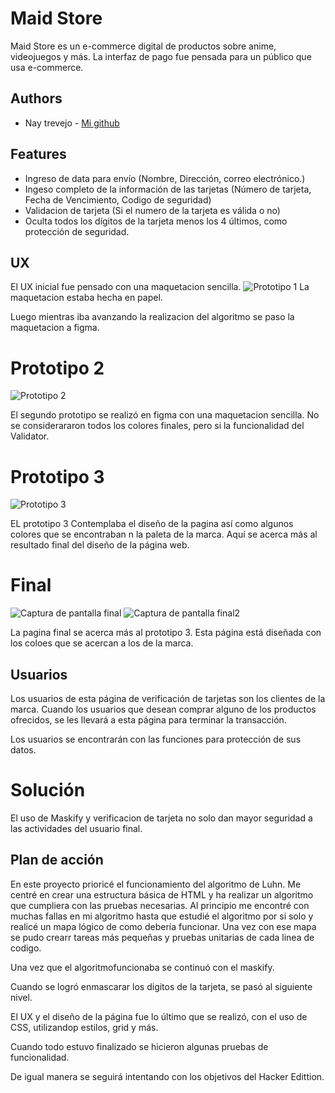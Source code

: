 
# Maid Store

Maid Store es un e-commerce digital de productos sobre anime, videojuegos y más.
La interfaz de pago fue pensada para un público que usa e-commerce.

## Authors

- Nay trevejo  - [Mi github](https://www.github.com/sharksumi)


## Features

- Ingreso de data para envío (Nombre, Dirección, correo electrónico.)
- Ingeso completo de la información de las tarjetas (Número de tarjeta, Fecha de Vencimiento, Codigo de seguridad)
- Validacion de tarjeta (Si el numero de la tarjeta es válida o no)
- Oculta todos los dígitos de la tarjeta menos los 4 últimos, como protección de seguridad.


## UX
El UX inicial fue pensado con una maquetacion sencilla. 
![Prototipo 1](https://raw.githubusercontent.com/Sharksumi/LIM017-card-validation/ID-de-tarjeta/src/img/maquetas/prototipo%201.png)
La maquetacion estaba hecha en papel. 

Luego mientras iba avanzando la realizacion del algoritmo se paso la maquetacion a figma.

# Prototipo 2
![Prototipo 2](https://raw.githubusercontent.com/Sharksumi/LIM017-card-validation/ID-de-tarjeta/src/img/maquetas/prototipo%202.png)

El segundo prototipo se realizó en figma con una maquetacion sencilla. 
No se considerararon todos los colores finales, pero si la funcionalidad del Validator.

# Prototipo 3

![Prototipo 3](https://raw.githubusercontent.com/Sharksumi/LIM017-card-validation/ID-de-tarjeta/src/img/maquetas/prototipo3.png)

EL prototipo 3 Contemplaba el diseño de la pagina así como algunos colores que se encontraban n la paleta de la marca. 
Aquí se acerca más al resultado final del diseño de la página web.

#  Final

![Captura de pantalla final](https://raw.githubusercontent.com/Sharksumi/LIM017-card-validation/ID-de-tarjeta/src/img/maquetas/Capturas%20de%20pantalla%201.png)
![Captura de pantalla final2](https://raw.githubusercontent.com/Sharksumi/LIM017-card-validation/ID-de-tarjeta/src/img/maquetas/Captura%20de%20pantalla%202.png)

La pagina final se acerca más al prototipo 3. 
Esta página está diseñada con los coloes que se acercan a los de la marca. 

## Usuarios
Los usuarios de esta página de verificación de tarjetas son los clientes de la marca.
Cuando los usuarios que desean comprar alguno de los productos ofrecidos, se les llevará a esta página para terminar la transacción. 

Los usuarios se encontrarán con las funciones para protección de sus datos.

# Solución
El uso de Maskify y verificacion de tarjeta no solo dan mayor seguridad a las actividades del usuario final.
 
## Plan de acción

En este proyecto prioricé el funcionamiento del algoritmo de Luhn. 
Me centré en crear una estructura básica de HTML y ha realizar un algoritmo que cumpliera con las pruebas necesarias. 
Al principio me encontré con muchas fallas en mi algoritmo hasta que estudié el algoritmo por si solo y realicé un mapa lógico de como debería funcionar.
Una vez con ese mapa se pudo crearr tareas más pequeñas y pruebas unitarias de cada linea de codigo. 

Una vez que el algoritmofuncionaba se continuó con el maskify. 

Cuando se logró enmascarar los digitos de la tarjeta, se pasó al siguiente nivel. 

El UX y el diseño de la página fue lo último que se realizó, con el uso de CSS, utilizandop estilos, grid y más.

Cuando todo estuvo finalizado se hicieron algunas pruebas de funcionalidad. 


De igual manera se seguirá intentando con los objetivos del Hacker Edittion. 

